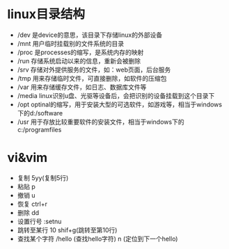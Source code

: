 # linux目录结构

* /dev 是device的意思，该目录下存储linux的外部设备
* /mnt 用户临时挂载别的文件系统的目录
* /proc 是processes的缩写，是系统内存的映射
* /run 存储系统启动以来的信息，重新会被删除
* /srv 存储对外提供服务的文件，如：web页面，后台服务
* /tmp 用来存储临时文件，可直接删除，如软件的压缩包
* /var 用来存储缓存文件，如日志、数据库文件等
* /media linux识别u盘、光驱等设备后，会把识别的设备挂载到这个目录下
* /opt optinal的缩写，用于安装大型的可选软件，如游戏等，相当于windows下的d:/software
* /usr 用于存放比较重要软件的安装文件，相当于windows下的c:/programfiles

# vi&vim

* 复制 5yy(复制5行)
* 粘贴 p
* 撤销 u
* 恢复 ctrl+r
* 删除 dd
* 设置行号 :setnu
* 跳转至某行 10 shif+g(跳转至第10行)
* 查找某个字符 /hello (查找hello字符) n (定位到下一个hello)